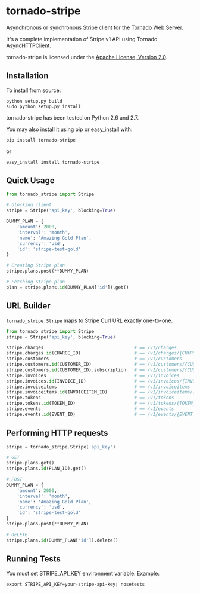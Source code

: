 tornado-stripe
=============

Asynchronous or synchronous [Stripe](https://stripe.com/docs/api) client for the [Tornado Web Server](http://tornadoweb.org/).

It's a complete implementation of Stripe v1 API using Tornado AsyncHTTPClient.

tornado-stripe is licensed under the [Apache License, Version 2.0](http://www.apache.org/licenses/LICENSE-2.0.html).


Installation
------------

To install from source:

    python setup.py build
    sudo python setup.py install

tornado-stripe has been tested on Python 2.6 and 2.7.

You may also install it using pip or easy_install with:

    pip install tornado-stripe

or

    easy_install install tornado-stripe


Quick Usage
-----------

```python
from tornado_stripe import Stripe

# blocking client
stripe = Stripe('api_key', blocking=True)

DUMMY_PLAN = {
    'amount': 2000,
    'interval': 'month',
    'name': 'Amazing Gold Plan',
    'currency': 'usd',
    'id': 'stripe-test-gold'
}

# Creating Stripe plan
stripe.plans.post(**DUMMY_PLAN)

# Fetching Stripe plan
plan = stripe.plans.id(DUMMY_PLAN['id']).get()
```


URL Builder
-----------

`tornado_stripe.Stripe` maps to Stripe Curl URL exactly one-to-one.

```python
from tornado_stripe import Stripe
stripe = Stripe('api_key', blocking=True)

stripe.charges                                  # == /v1/charges
stripe.charges.id(CHARGE_ID)                    # == /v1/charges/{CHARGE_ID}
stripe.customers                                # == /v1/customers
stripe.customers.id(CUSTOMER_ID)                # == /v1/customers/{CUSTOMER_ID}
stripe.customers.id(CUSTOMER_ID).subscription   # == /v1/customers/{CUSTOMER_ID}/subscription
stripe.invoices                                 # == /v1/invoices
stripe.invoices.id(INVOICE_ID)                  # == /v1/invoices/{INVOICE_ID}
stripe.invoiceitems                             # == /v1/invoiceitems
stripe.invoiceitems.id(INVOICEITEM_ID)          # == /v1/invoiceitems/{INVOICEITEM_ID}
stripe.tokens                                   # == /v1/tokens
stripe.tokens.id(TOKEN_ID)                      # == /v1/tokens/{TOKEN_ID}
stripe.events                                   # == /v1/events
stripe.events.id(EVENT_ID)                      # == /v1/events/{EVENT_ID}
```


Performing HTTP requests
------------------------

```python
stripe = tornado_stripe.Stripe('api_key')

# GET
stripe.plans.get()
stripe.plans.id(PLAN_ID).get()

# POST
DUMMY_PLAN = {
    'amount': 2000,
    'interval': 'month',
    'name': 'Amazing Gold Plan',
    'currency': 'usd',
    'id': 'stripe-test-gold'
}
stripe.plans.post(**DUMMY_PLAN)

# DELETE
stripe.plans.id(DUMMY_PLAN['id']).delete()
```


Running Tests
-------------

You must set STRIPE_API_KEY environment variable. Example:

    export STRIPE_API_KEY=your-stripe-api-key; nosetests


